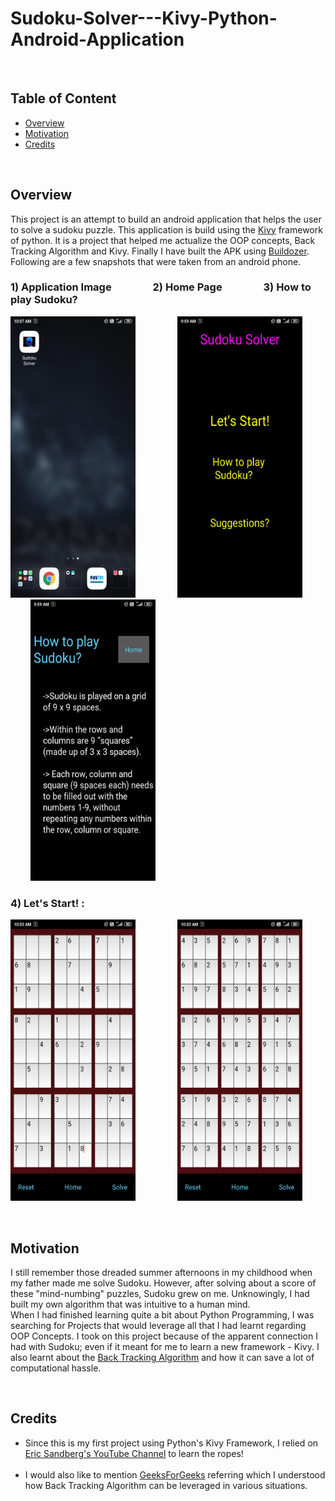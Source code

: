 # Sudoku-Solver---Kivy-Python-Android-Application
<br>
<h2> Table of Content </h2>

<ul>
  <li><a href='#overview'>Overview</a></li>
  <li><a href='#motivation'>Motivation</a></li>
  <li><a href='#credits'>Credits</a></li>
  
</ul> 
<br>

<h2 id = 'overview'> Overview </h2>
<p>
This project is an attempt to build an android application that helps the user to solve a sudoku puzzle. This application is build using the <a href= 'https://www.google.com/url?sa=t&rct=j&q=&esrc=s&source=web&cd=&cad=rja&uact=8&ved=2ahUKEwjyrKvyo5DtAhU1juYKHQrQBZkQFjAAegQIARAD&url=https%3A%2F%2Fkivy.org%2F&usg=AOvVaw2sQzH6hugoCP4InvINovCg'>Kivy</a> framework of python. It is a project that helped me actualize the OOP concepts, Back Tracking Algorithm and Kivy.
Finally I have built the APK using <a href= 'https://buildozer.readthedocs.io/en/latest'/>Buildozer</a>. Following are a few snapshots that were taken from an android phone.<br>
<h3>1) Application Image &nbsp &nbsp &nbsp &nbsp &nbsp &nbsp &nbsp &nbsp 2) Home Page &nbsp &nbsp &nbsp &nbsp &nbsp &nbsp &nbsp &nbsp 3) How to play Sudoku?</h3>
<p>
    <img src="Images/1.jpg" width=200, height=450>
 &nbsp &nbsp &nbsp &nbsp &nbsp &nbsp &nbsp  &nbsp 
  <img src="Images/2.jpg" width=200, height=450>
   &nbsp &nbsp &nbsp &nbsp &nbsp &nbsp &nbsp  &nbsp 
  <img src="Images/3.jpg" width=200, height=450>
</p>  

<h3>4) Let's Start! :</h3>
<p>
    <img src="Images/5.jpg" width=200, height=450>
 &nbsp &nbsp &nbsp &nbsp &nbsp &nbsp &nbsp  &nbsp 
  <img src="Images/6.jpg" width=200, height=450>
</p> 

</p>


<br>


<h2 id = 'motivation'> Motivation </h2>
<p>
  I still remember those dreaded summer afternoons in my childhood when my father made me solve Sudoku. However, after solving about a score of these "mind-numbing" puzzles, Sudoku grew on me. Unknowingly, I had built my own algorithm that was intuitive to a human mind. <br>
  When I had finished learning quite a bit about Python Programming, I was searching for Projects that would leverage all that I had learnt regarding OOP Concepts. I took on this project because of the apparent connection I had with Sudoku; even if it meant for me to learn a new framework - Kivy. I also learnt about the <a href= 'https://www.geeksforgeeks.org/backtracking-algorithms/'>Back Tracking Algorithm</a> and how it can save a lot of computational hassle.
</p>


<br>



<h2 id = 'credits'> Credits </h2>
<p>
<ul>  
  <li>Since this is my first project using Python's Kivy Framework, I relied on <a href= 'https://www.youtube.com/channel/UCMMitT9SCbWlEcEkemnsxQg'>Eric Sandberg's YouTube Channel</a> to learn the ropes!
  </li>
 
 <br>
  
  <li>I would also like to mention <a href= 'https://www.geeksforgeeks.org/backtracking-algorithms/'>GeeksForGeeks</a> referring which I understood how Back Tracking Algorithm can be leveraged in various situations.
  </li>
  
  </ul>

 
</p>

